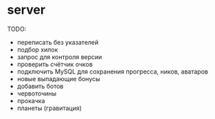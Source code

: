 # server
TODO:  
- переписать без указателей  
- подбор хилок  
- запрос для контроля версии  
- проверить счётчик очков
- подключить MySQL для сохранения прогресса, ников, аватаров
- новые выпадающие бонусы
- добавить ботов
- червоточины  
- прокачка
- планеты (гравитация)
